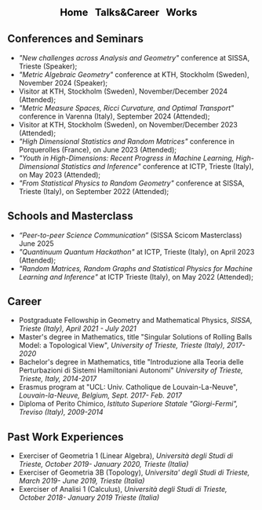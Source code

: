 

<!-- DEFINE THE STYLE OF THE WEBSITE MENU  -->


<head>
    <meta charset="UTF-8">
    <meta name="viewport" content="width=device-width, initial-scale=1.0">
    <title>Menu Example</title>
    <style>
        /* Optional: Some basic styling for demonstration */
        .menu-container {
            text-align: center; /* Center the menu */
        }
        nav ul {
            list-style-type: none;
            margin: 0;
            padding: 0;
            display: inline-block; /* Make the menu display inline-block */
        }
        nav li {
            display: inline;
            margin-right: 10px;
        }
        nav a {
            text-decoration: none;
            color: #000; /* Black text color */
            font-weight: bold;
            font-size: 20px; 
        }
    </style>
</head>
<body>

<div class="menu-container">
    <nav>
        <ul>
            <li><a href="https://aleetamai.github.io">Home</a></li>
            <li><a href="https://aleetamai.github.io/talks&carrer">Talks&Career</a></li>
            <li><a href="https://aleetamai.github.io/works">Works</a></li>
        </ul>
    </nav>
</div>
</body>


<!-- MAIN  -->


## Conferences and Seminars 

- _"New challenges across Analysis and Geometry"_ conference at SISSA, Trieste  (Speaker);
- _"Metric Algebraic Geometry"_ conference at KTH, Stockholm (Sweden), November 2024 (Speaker);
- Visitor at KTH, Stockholm (Sweden), November/December 2024 (Attended);
- _"Metric Measure Spaces, Ricci Curvature, and Optimal Transport"_ conference in Varenna (Italy), September 2024 (Attended);
- Visitor at KTH,  Stockholm (Sweden), on November/December 2023 (Attended);
- _"High Dimensional Statistics and Random Matrices"_ conference in Porquerolles (France), on June 2023 (Attended);
- _"Youth in High-Dimensions: Recent Progress in Machine Learning, High-Dimensional Statistics and Inference"_ conference at ICTP, Trieste (Italy), on May 2023  (Attended);
- _"From Statistical Physics to Random Geometry"_  conference at SISSA, Trieste (Italy), on September 2022  (Attended);

## Schools and Masterclass
- _“Peer-to-peer Science Communication”_ (SISSA Scicom Masterclass) June 2025
- _"Quantinuum Quantum Hackathon"_ at  ICTP, Trieste  (Italy), on April 2023 (Attended);
- _"Random Matrices, Random Graphs and Statistical Physics for Machine Learning and Inference"_ at ICTP Trieste (Italy), on May 2022 (Attended);

## Career
- Postgraduate Fellowship in Geometry and Mathematical Physics, _SISSA, Trieste (Italy), April 2021 - July 2021_
- Master's degree in Mathematics, title  "Singular Solutions of Rolling Balls Model: a Topological View", _University of Trieste, Trieste (Italy), 2017-2020_
- Bachelor's degree in Mathematics, title "Introduzione alla Teoria delle Perturbazioni di Sistemi Hamiltoniani Autonomi" _University of Trieste, Trieste, Italy, 2014-2017_
- Erasmus program at "UCL: Univ. Catholique de Louvain-La-Neuve", _Louvain-la-Neuve, Belgium, Sept. 2017- Feb. 2017_
- Diploma of Perito Chimico, _Istituto Superiore Statale "Giorgi-Fermi", Treviso (Italy), 2009-2014_

## Past Work Experiences
- Exerciser of Geometria 1 (Linear Algebra), _Università degli Studi di Trieste, October 2019- January 2020, Trieste (Italia)_
- Exerciser of Geometria 3B (Topology), _Universita' degli Studi di Trieste, March 2019- June 2019, Trieste (Italia)_
- Exerciser of Analisi 1 (Calculus), _Università degli Studi di Trieste, October 2018- January 2019 Trieste (Italia)_





